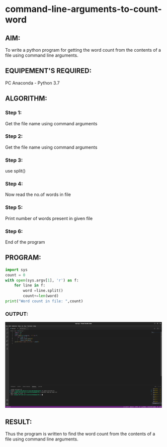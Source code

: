 # command-line-arguments-to-count-word
## AIM:
To write a python program for getting the word count from the contents of a file using command line arguments.
## EQUIPEMENT'S REQUIRED: 
PC
Anaconda - Python 3.7
## ALGORITHM: 
### Step 1:
Get the file name using command arguments
### Step 2: 
 Get the file name using command arguments
### Step 3: 
use split()
### Step 4:  
Now read the no.of words in file
### Step 5: 
Print number of words present in given file
### Step 6: 
End of the program
## PROGRAM:
```python
import sys
count = 0
with open(sys.argv[1], 'r') as f:
    for line in f:
        word =line.split()
        count+=len(word)
print("Word count in file: ",count)
```
### OUTPUT:
![MODEL](/6(b)%20image.png)


## RESULT:
Thus the program is written to find the word count from the contents of a file using command line arguments.
